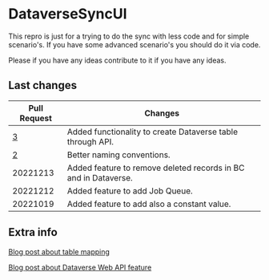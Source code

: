 # DataverseSyncUI
This repro is just for a trying to do the sync with less code and for simple scenario's.
If you have some advanced scenario's you should do it via code.

Please if you have any ideas contribute to it if you have any ideas.

## Last changes

Pull Request | Changes
--------------- | ---
[3](https://github.com/Bertverbeek4PS/DataverseSyncUI/pull/3) | Added functionality to create Dataverse table through API.
[2](https://github.com/Bertverbeek4PS/DataverseSyncUI/pull/2) | Better naming conventions.
20221213 | Added feature to remove deleted records in BC and in Dataverse.
20221212 | Added feature to add Job Queue.
20221019 | Added feature to add also a constant value.


## Extra info
[Blog post about table mapping](https://www.bertverbeek.nl/blog/2022/07/05/sync-your-bc-data-to-dataverse-with-less-code/)

[Blog post about Dataverse Web API feature](https://www.bertverbeek.nl/blog/2022/12/20/create-dataverse-tables-from-bc/)

